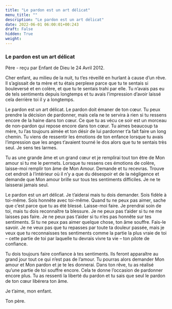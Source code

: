 ```yaml
---
title: "Le pardon est un art délicat"
menu_title: ""
description: "Le pardon est un art délicat"
date: 2022-06-01 06:00:01+00:243
draft: False
hidden: True
weight:
---
```

### Le pardon est un art délicat

Père - reçu par Enfant de Dieu le 24 Avril 2012.

Cher enfant, au milieu de la nuit, tu t’es réveillé en hurlant à cause d’un rêve. Il s’agissait de ta mère et tu étais perplexe parce que tu te sentais si bouleversé et en colère, et que tu te sentais trahi par elle. Tu n’avais pas eu de tels sentiments depuis longtemps et tu avais l’impression d’avoir laissé cela derrière toi il y a longtemps.

Le pardon est un art délicat. Le pardon doit émaner de ton cœur. Tu peux prendre la décision de pardonner, mais cela ne te servira à rien si tu ressens encore de la haine dans ton cœur. Ce que tu as vécu ce soir est un morceau de non-pardon qui repose encore dans ton cœur. Tu aimes beaucoup ta mère, tu l’as toujours aimée et ton désir de lui pardonner t’a fait faire un long chemin. Tu viens de ressentir les émotions de ton enfance lorsque tu avais l’impression que les anges t’avaient tourné le dos alors que tu te sentais très seul. Je sens tes larmes.

Tu as une grande âme et un grand cœur et je remplirai tout ton être de Mon amour si tu me le permets. Lorsque tu ressens ces émotions de colère, laisse-moi remplir ton âme de Mon Amour. Demande et tu recevras. Trouve cet endroit à l’intérieur où il n’y a que du désespoir et de la négligence et demande que Mon amour brille sur tous tes sentiments difficiles. Je ne te laisserai jamais seul.

Le pardon est un art délicat. Je t’aiderai mais tu dois demander. Sois fidèle à toi-même. Sois honnête avec toi-même. Quand tu ne peux pas aimer, sache que c’est parce que tu as été blessé. Laisse-moi faire. Je prendrai soin de toi, mais tu dois reconnaître ta blessure. Je ne peux pas t’aider si tu ne me laisses pas faire. Je ne peux pas t’aider si tu n’es pas honnête sur tes sentiments. Si tu ne peux pas aimer quelque chose, ton âme souffre. Fais-le savoir. Je ne veux pas que tu repasses par toute ta douleur passée, mais je veux que tu reconnaisses tes sentiments comme la partie la plus vraie de toi – cette partie de toi par laquelle tu devrais vivre ta vie – ton pilote de confiance.

Tu dois toujours faire confiance à tes sentiments. Ils feront apparaître au grand jour tout ce qui n’est pas de l’amour. Tu pourras alors demander Mon amour et Mon pardon et je te les donnerai. Dans ton rêve, tu as réalisé qu’une partie de toi souffre encore. Cela te donne l’occasion de pardonner encore plus. Tu as ressenti la liberté du pardon et tu sais que seul le pardon de ton cœur libérera ton âme.

Je t’aime, mon enfant.

Ton père.
